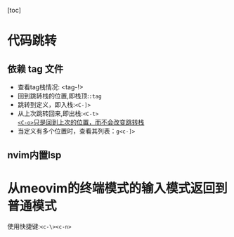 [toc]

# 代码跳转
## 依赖 tag 文件
* 查看tag栈情况: <tag-!>
* 回到跳转栈的位置,即栈顶:`:tag`
* 跳转到定义，即入栈:`<C-]>`
* 从上次跳转回来,即出栈:`<C-t>`  
<u>`<C-o>`只是回到上次的位置，而不会改变跳转栈</u>
* 当定义有多个位置时，查看其列表：`g<c-]>`
## nvim内置lsp
# 从meovim的终端模式的输入模式返回到普通模式
使用快捷键:`<c-\><c-n>`
